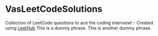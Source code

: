 # VasLeetCodeSolutions
Collection of LeetCode questions to ace the coding interview! - Created using [LeetHub](https://github.com/QasimWani/LeetHub)
This is a dummy phrase.
This is another dummy phrase.
